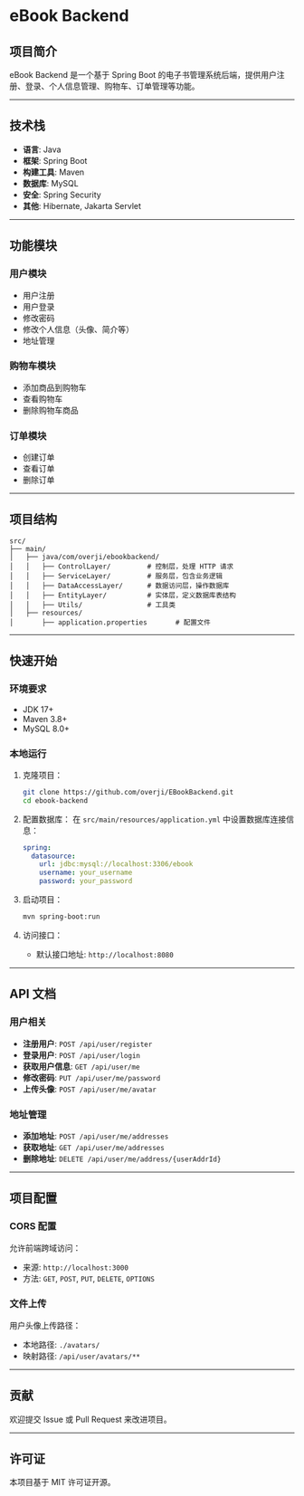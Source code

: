 # eBook Backend

## 项目简介
eBook Backend 是一个基于 Spring Boot 的电子书管理系统后端，提供用户注册、登录、个人信息管理、购物车、订单管理等功能。

---

## 技术栈
- **语言**: Java
- **框架**: Spring Boot
- **构建工具**: Maven
- **数据库**: MySQL
- **安全**: Spring Security
- **其他**: Hibernate, Jakarta Servlet

---

## 功能模块
### 用户模块
- 用户注册
- 用户登录
- 修改密码
- 修改个人信息（头像、简介等）
- 地址管理

### 购物车模块
- 添加商品到购物车
- 查看购物车
- 删除购物车商品

### 订单模块
- 创建订单
- 查看订单
- 删除订单

---

## 项目结构
```
src/
├── main/
│   ├── java/com/overji/ebookbackend/
│   │   ├── ControlLayer/         # 控制层，处理 HTTP 请求
│   │   ├── ServiceLayer/         # 服务层，包含业务逻辑
│   │   ├── DataAccessLayer/      # 数据访问层，操作数据库
│   │   ├── EntityLayer/          # 实体层，定义数据库表结构
│   │   ├── Utils/                # 工具类
│   ├── resources/
│       ├── application.properties       # 配置文件
```

---

## 快速开始
### 环境要求
- JDK 17+
- Maven 3.8+
- MySQL 8.0+

### 本地运行
1. 克隆项目：
   ```bash
   git clone https://github.com/overji/EBookBackend.git
   cd ebook-backend
   ```

2. 配置数据库：
   在 `src/main/resources/application.yml` 中设置数据库连接信息：
   ```yaml
   spring:
     datasource:
       url: jdbc:mysql://localhost:3306/ebook
       username: your_username
       password: your_password
   ```

3. 启动项目：
   ```bash
   mvn spring-boot:run
   ```

4. 访问接口：
    - 默认接口地址: `http://localhost:8080`

---

## API 文档
### 用户相关
- **注册用户**: `POST /api/user/register`
- **登录用户**: `POST /api/user/login`
- **获取用户信息**: `GET /api/user/me`
- **修改密码**: `PUT /api/user/me/password`
- **上传头像**: `POST /api/user/me/avatar`

### 地址管理
- **添加地址**: `POST /api/user/me/addresses`
- **获取地址**: `GET /api/user/me/addresses`
- **删除地址**: `DELETE /api/user/me/address/{userAddrId}`

---

## 项目配置
### CORS 配置
允许前端跨域访问：
- 来源: `http://localhost:3000`
- 方法: `GET`, `POST`, `PUT`, `DELETE`, `OPTIONS`

### 文件上传
用户头像上传路径：
- 本地路径: `./avatars/`
- 映射路径: `/api/user/avatars/**`

---

## 贡献
欢迎提交 Issue 或 Pull Request 来改进项目。

---

## 许可证
本项目基于 MIT 许可证开源。